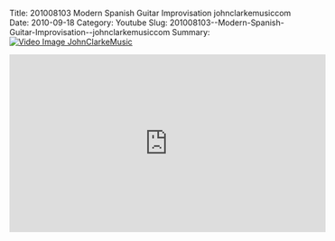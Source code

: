 Title: 201008103  Modern Spanish Guitar Improvisation  johnclarkemusiccom
Date: 2010-09-18
Category: Youtube
Slug: 201008103--Modern-Spanish-Guitar-Improvisation--johnclarkemusiccom
Summary: <a href="/201008103--Modern-Spanish-Guitar-Improvisation--johnclarkemusiccom.html"><img src="https://i.ytimg.com/vi/l0pkSiG4ALU/hqdefault.jpg" alt="Video Image JohnClarkeMusic"></a>

<iframe width="560" height="315" src="https://www.youtube.com/embed/l0pkSiG4ALU" title="YouTube video player" frameborder="0" allow="accelerometer; autoplay; clipboard-write; encrypted-media; gyroscope; picture-in-picture" allowfullscreen></iframe>

